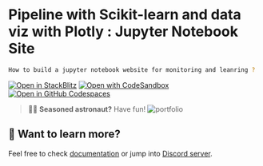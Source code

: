 # Pipeline with Scikit-learn and data viz with Plotly : Jupyter Notebook Site

```sh
How to build a jupyter notebook website for monitoring and leanring ?
```
[![Open in StackBlitz](https://developer.stackblitz.com/img/open_in_stackblitz.svg)](https://stackblitz.com/github/withastro/astro/tree/latest/examples/portfolio)
[![Open with CodeSandbox](https://assets.codesandbox.io/github/button-edit-lime.svg)](https://codesandbox.io/p/sandbox/github/withastro/astro/tree/latest/examples/portfolio)
[![Open in GitHub Codespaces](https://github.com/codespaces/badge.svg)](https://codespaces.new/withastro/astro?devcontainer_path=.devcontainer/portfolio/devcontainer.json)
> 🧑‍🚀 **Seasoned astronaut?** Have fun!
![portfolio](https://github.com/julienParfait/new/blob/079d789555e5c45aa8c7e810bc6ec5dcf6f3f250/portfolio.png)


## 👀 Want to learn more?

Feel free to check [documentation](https://docs.astro.build) or jump into [Discord server](https://astro.build/chat).
